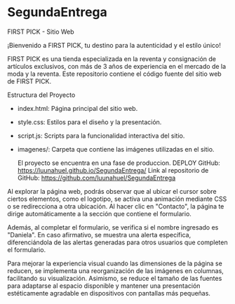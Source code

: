 # SegundaEntrega

 FIRST PICK - Sitio Web

¡Bienvenido a FIRST PICK, tu destino para la autenticidad y el estilo único!


FIRST PICK es una tienda especializada en la reventa y consignación de artículos exclusivos, con más de 3 años de experiencia en el mercado de la moda y la reventa.
Este repositorio contiene el código fuente del sitio web de FIRST PICK.

Estructura del Proyecto

- index.html: Página principal del sitio web.
- style.css: Estilos para el diseño y la presentación.
- script.js: Scripts para la funcionalidad interactiva del sitio.
- imagenes/: Carpeta que contiene las imágenes utilizadas en el sitio.

  El proyecto se encuentra en una fase de produccion.
  DEPLOY GitHub: https://luunahuel.github.io/SegundaEntrega/
  Link al repositorio de GitHub: https://github.com/luunahuel/SegundaEntrega

Al explorar la página web, podrás observar que al ubicar el cursor sobre ciertos elementos, como el logotipo, se activa una animación mediante CSS o se redirecciona a otra ubicación. Al hacer clic en "Contacto", la página te dirige automáticamente a la sección que contiene el formulario.

Además, al completar el formulario, se verifica si el nombre ingresado es "Daniela". En caso afirmativo, se muestra una alerta específica, diferenciándola de las alertas generadas para otros usuarios que completen el formulario.

Para mejorar la experiencia visual cuando las dimensiones de la página se reducen, se implementa una reorganización de las imágenes en columnas, facilitando su visualización. Asimismo, se reduce el tamaño de las fuentes para adaptarse al espacio disponible y mantener una presentación estéticamente agradable en dispositivos con pantallas más pequeñas.
  
  
